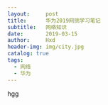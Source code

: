 ```yaml
---
layout:     post
title:      华为2019网挑学习笔记
subtitle:   网络知识
date:       2019-03-15
author:     Hxd
header-img: img/city.jpg
catalog: true
tags: 
  - 网络
  - 华为
---
```

hgg
